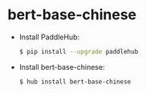 # bert-base-chinese
* Install PaddleHub: 

    ```bash
    $ pip install --upgrade paddlehub
    ```

* Install bert-base-chinese: 

    ```bash
    $ hub install bert-base-chinese
    ```
